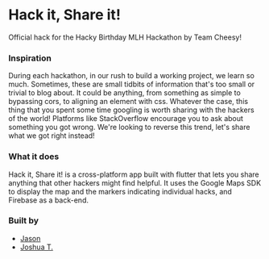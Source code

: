 # Hack it, Share it!

Official hack for the Hacky Birthday MLH Hackathon by Team Cheesy!

### Inspiration

During each hackathon, in our rush to build a working project, we learn so much. Sometimes, these are small tidbits of information that's too small or trivial to blog about. It could be anything, from something as simple to bypassing cors, to aligning an element with css. Whatever the case, this thing that you spent some time googling is worth sharing with the hackers of the world! Platforms like StackOverflow encourage you to ask about something you got wrong. We're looking to reverse this trend, let's share what we got right instead!

### What it does

Hack it, Share it! is a cross-platform app built with flutter that lets you share anything that other hackers might find helpful. It uses the Google Maps SDK to display the map and the markers indicating individual hacks, and Firebase as a back-end.

### Built by
 - [Jason](https://github.com/Jason13201)
 - [Joshua T.](https://github.com/radiantly)
